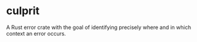 # culprit
A Rust error crate with the goal of identifying precisely where and in which context an error occurs.
